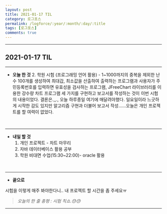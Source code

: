 ```yaml
---
layout: post
title: 2021-01-17 TIL
category: 로그포스
permalink: /logforce/:year/:month/:day/:title
tags: [로그포스]
comments: true
---
```


---

## 2021-01-17 TIL

---

- **오늘 한 것**
  2. 학원 시험 (프로그래밍 언어 활용) - 1~1000까지의 중복을 제외한 난수 100개를 생성하여 최대갑, 최소값을 산출하여 출력하는 프로그램과 사용자가 주민등록번호를 입력하면 유효성을 검사하는 프로그램, JFreeChart 라이브러리를 이용한 강수량 차트 프로그램 세 가지를 구현하고 보고서를 작성하는 것이 이번 시험의 내용이었다. 결론은.,,., 오늘 하루종일 여기에 매달려야했다. 일요일이라 느긋하게 시작한 감도 있지만 알고리즘 구현과 더불어 보고서 작성......오늘은 개인 프로젝트를 할 여력이 없었다.

<br>

---

- **내일 할 것**
  1. 개인 프로젝트 - 차트 마무리
  2. 자바 데이터베이스 활용 공부
  3. 학원 비대면 수업(15:30~22:00)- oracle 활용

<br>

---

- **끝으로**

시험을 이렇게 매주 봐야한다니.. 내 프로젝트 할 시간을 좀 주세요ㅠ

> _오늘의 한 줄 총평 : 시험 칙쇼.😓😓_

---
